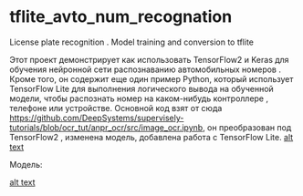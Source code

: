 # tflite_avto_num_recognation
License plate recognition .  Model training and conversion to tflite

Этот проект демонстрирует  как использовать TensorFlow2 и Keras для обучения  нейронной сети  распознаванию автомобильных номеров  . Кроме того, он содержит еще один пример Python, который использует TensorFlow Lite для выполнения логического вывода на обученной модели, чтобы распознать номер на каком-нибудь контроллере , телефоне или устройстве.
Основной код взят от сюда  https://github.com/DeepSystems/supervisely-tutorials/blob/ocr_tut/anpr_ocr/src/image_ocr.ipynb, он преобразован под  TensorFlow2 , изменена модель, добавлена работа с  TensorFlow Lite.
[alt text](https://github.com/sovse/tflite_avto_num_recognation/img/example.png?raw=true)

Модель:


[alt text](https://github.com/sovse/tflite_avto_num_recognation/img/_model.png?raw=true)

